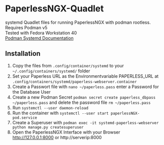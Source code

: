 # PaperlessNGX-Quadlet
systemd Quadlet files for running PaperlessNGX with podman rootless.  
Requires Podman v5  
Tested with Fedora Workstation 40  
[Podman Systemd Documentation](https://docs.podman.io/en/v5.0.3/markdown/podman-systemd.unit.5.html)

## Installation
1. Copy the files from `.config/container/systemd` to your `~/.config/containers/systemd/` folder
2. Set your Paperless URL as the Environmentvariable PAPERLESS_URL at `.config/containers/systemd/paperless-webserver.container`
3. Create a Passwort file with `nano ~/paperless.pass` enter a Password for the Database User
4. Create a new Podman Secret `podman secret create paperless_dbpass ~/paperless.pass` and delete the password file `rm ~/paperless.pass`
5. Run `systemctl --user daemon-reload`
6. Run the container with `systemctl --user start paperlessNGX-pod.service`
7. Create a Superuser with `podman exec -it systemd-paperless-webserver python manage.py createsuperuser`
8. Open the PaperlessNGX Interface with your Browser http://127.0.0.1:8000 or http://serverip:8000
